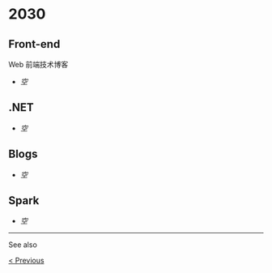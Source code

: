 # 2030

## Front-end

Web 前端技术博客

- *空*

## .NET

- *空*

## Blogs

- *空*

## Spark

- *空*

---

See also

[&lt; Previous](../2029)

